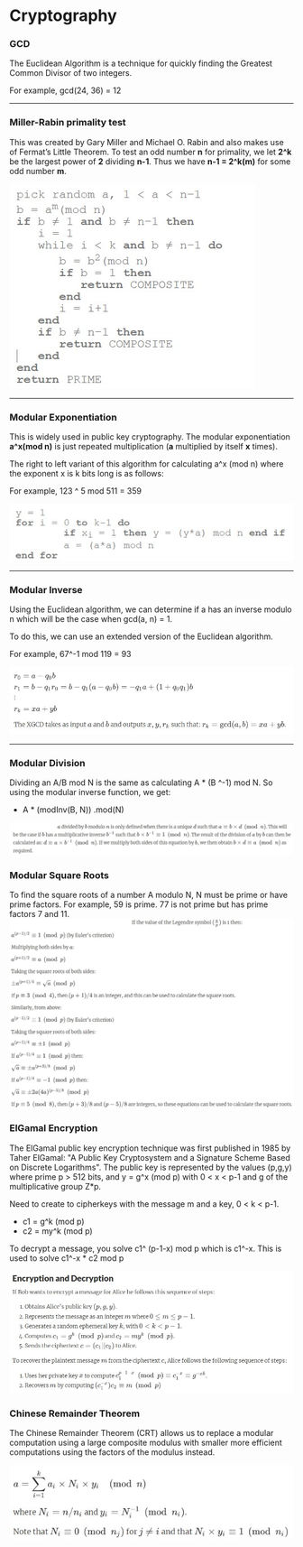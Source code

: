 # Cryptography

### GCD

The Euclidean Algorithm is a technique for quickly finding the Greatest Common Divisor of two integers.

For example, gcd(24, 36) = 12

---

### Miller-Rabin primality test 

This was created by Gary Miller and Michael O. Rabin and also makes use of Fermat’s Little Theorem. To test an odd number **n** for primality, we let **2^k** be the largest power of **2** dividing **n-1**. Thus we have  **n-1 = 2^k(m)** for some odd number **m**. 

![Miller-Rabin primality test](img/mrabin.jpg)

---

### Modular Exponentiation 

This is widely used in public key cryptography. The modular exponentiation **a^x(mod n)** is just repeated multiplication (**a** multiplied by itself **x** times). 

The right to left variant of this algorithm for calculating a^x (mod n) where the exponent x is k bits long is as follows: 

For example, 123 ^ 5 mod 511 = 359

![Modular exponentiation](img/modexpo.jpg)

---

### Modular Inverse

Using the Euclidean algorithm, we can determine if a has an inverse modulo n which will be the case when gcd(a, n) = 1.

To do this, we can use an extended version of the Euclidean algorithm. 

For example, 67^-1 mod 119 = 93

![Modular Inverse](img/inverse.jpg)

---

### Modular Division

Dividing an A/B mod N is the same as calculating A * (B ^-1) mod N. 
So using the modular inverse function, we get: 

- A * (modInv(B, N)) .mod(N)

![Modular Division](img/modDivision.jpg)

### Modular Square Roots

To find the square roots of a number A modulo N, N must be prime or have prime factors. For example, 59 is prime. 77 is not prime but has prime factors 7 and 11.
![Modular Square roots](img/squareroots.jpg)

### ElGamal Encryption

The ElGamal public key encryption technique was first published in 1985 by Taher ElGamal: "A Public Key Cryptosystem and a Signature Scheme Based on Discrete Logarithms". 
The public key is represented by the values (p,g,y) where prime p > 512 bits, and y = g^x (mod p) with 0 < x < p-1 and g of the multiplicative group Z*p.

Need to create to cipherkeys with the message m and a key, 0 < k < p-1.

- c1 = g^k (mod p)
- c2 = my^k (mod p)

To decrypt a message, you solve c1^ (p-1-x) mod p which is c1^-x.
This is used to solve c1^-x * c2 mod p

![ElGamal](img/elgamal.jpg)


### Chinese Remainder Theorem

The Chinese Remainder Theorem (CRT) allows us to replace a modular computation using a large composite modulus with smaller more efficient computations using the factors of the modulus instead. 

![Chinese Remainder Theorem](img/crt.jpg)
